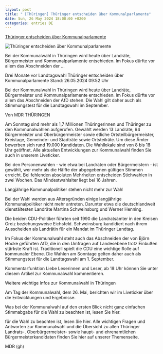 ```yaml
---
layout: post
title: " [Thüringen] Thüringer entscheiden über Kommunalparlamente"
date: Sun, 26 May 2024 18:00:00 +0200
categories: entries DE
---
```

[Thüringer entscheiden über Kommunalparlamente](https://www.tagesschau.de/inland/regional/thueringen/mdr-kommunalwahlen-in-thueringen-19-000-menschen-treten-an-100.html)

![Thüringer entscheiden über Kommunalparlamente](https://images.tagesschau.de/image/1bfe3085-a7ed-4708-8ffe-9655923e61d3/AAABj7S8gjY/AAABjwnlFvA/16x9-1280/mdr-ein-waehler-wirft-2021-im-wahllokal-seinen-stimmzettel-in-eine-wahlurne-100.jpg)

Bei der Kommunalwahl in Thüringen wird heute über Landräte, Bürgermeister und Kommunalparlamente entschieden. Im Fokus dürfte vor allem das Abschneiden der ...

Drei Monate vor Landtagswahl Thüringer entscheiden über Kommunalparlamente Stand: 26.05.2024 09:52 Uhr

Bei der Kommunalwahl in Thüringen wird heute über Landräte, Bürgermeister und Kommunalparlamente entschieden. Im Fokus dürfte vor allem das Abschneiden der AfD stehen. Die Wahl gilt daher auch als Stimmungstest für die Landtagswahl im September.

Von MDR THÜRINGEN

Am Sonntag sind mehr als 1,7 Millionen Thüringerinnen und Thüringer zu den Kommunalwahlen aufgerufen. Gewählt werden 13 Landräte, 94 Bürgermeister und Oberbürgermeister sowie etliche Ortsteilbürgermeister, Kreistage, Gemeinde- und Stadträte sowie Ortsteilräte. Um diese Ämter bewerben sich rund 19.000 Kandidaten. Die Wahllokale sind von 8 bis 18 Uhr geöffnet. Alle aktuellen Entwicklungen zur Kommunalwahl finden Sie auch in unserem Liveticker.

Bei den Personenwahlen - wie etwa bei Landräten oder Bürgermeistern - ist gewählt, wer mehr als die Hälfte der abgegebenen gültigen Stimmen erreicht. Bei fehlenden absoluten Mehrheiten entscheiden Stichwahlen in zwei Wochen. Das Mindestwahlalter liegt bei 16 Jahren.

Langjährige Kommunalpolitiker stehen nicht mehr zur Wahl

Bei der Wahl werden aus Altersgründen einige langjährige Kommunalpolitiker nicht mehr antreten. Darunter etwa die deutschlandweit dienstältesten Landräte Martina Schweinsburg und Werner Henning.

Die beiden CDU-Politiker führten seit 1990 die Landratsämter in den Kreisen Greiz beziehungsweise Eichsfeld. Schweinsburg kandidiert nach ihrem Ausscheiden als Landrätin für ein Mandat im Thüringer Landtag.

Im Fokus der Kommunalwahl steht auch das Abschneiden der von Björn Höcke geführten AfD, die in den Umfragen auf Landesebene trotz Einbußen stärkste Kraft ist. Traditionell spielt die CDU eine wichtige Rolle auf kommunaler Ebene. Die Wahlen am Sonntage gelten daher auch als Stimmungstest für die Landtagswahl am 1. September.

Kommentarfunktion Liebe Leserinnen und Leser, ab 18 Uhr können Sie unter diesem Artikel zur Kommunalwahl kommentieren.

Weitere wichtige Infos zur Kommunalwahl in Thüringen

Am Tag der Kommunalwahl, dem 26. Mai, berichten wir im Liveticker über die Entwicklungen und Ergebnisse.

Was bei der Kommunalwahl auf den ersten Blick nicht ganz einfachen Stimmabgabe für die Wahl zu beachten ist, lesen Sie hier.

für die Wahl zu beachten ist, lesen Sie hier. Alle wichtigen Fragen und Antworten zur Kommunalwahl und die Übersicht zu allen Thüringer Landrats-, Oberbürgermeister- sowie haupt- und ehrenamtlichen Bürgermeisterkandidaten finden Sie hier auf unserer Themenseite.

MDR (gh)

